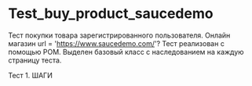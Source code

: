 # Test_buy_product_saucedemo

Тест покупки товара зарегистрированного пользователя. Онлайн магазин url = 'https://www.saucedemo.com/'? Тест реализован с помощью POM. Выделен базовый класс с наследованием на каждую страницу теста.

 Тест 1. ШАГИ


